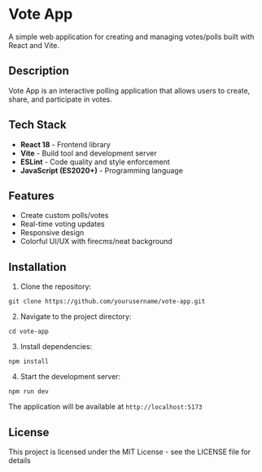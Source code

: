 # Vote App

A simple web application for creating and managing votes/polls built with React and Vite.

## Description

Vote App is an interactive polling application that allows users to create, share, and participate in votes.

## Tech Stack

- **React 18** - Frontend library
- **Vite** - Build tool and development server
- **ESLint** - Code quality and style enforcement
- **JavaScript (ES2020+)** - Programming language

## Features

- Create custom polls/votes
- Real-time voting updates
- Responsive design
- Colorful UI/UX with firecms/neat background

## Installation

1. Clone the repository:
```
git clone https://github.com/yourusername/vote-app.git
```

2. Navigate to the project directory:
```
cd vote-app
```

3. Install dependencies:
```
npm install
```

4. Start the development server:
```
npm run dev
```

The application will be available at `http://localhost:5173`

## License

This project is licensed under the MIT License - see the LICENSE file for details

